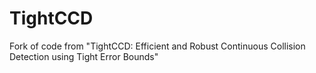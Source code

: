 # TightCCD
Fork of code from "TightCCD: Efficient and Robust Continuous Collision Detection using Tight Error Bounds"
